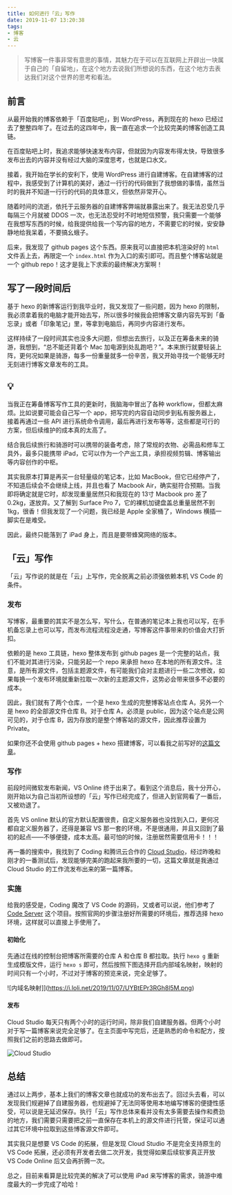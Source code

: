 ```yaml
---
title: 如何进行「云」写作
date: 2019-11-07 13:20:38
tags:
- 博客
- 云
---
```


> 写博客一件事非常有意思的事情，其魅力在于可以在互联网上开辟出一块属于自己的「自留地」，在这个地方去说我们所想说的东西，在这个地方去表达我们对这个世界的思考和看法。

## 前言
从最开始我的博客依赖于「百度贴吧」，到 WordPress，再到现在的 hexo 已经过去了整整四年了。在过去的这四年中，我一直在追求一个比较完美的博客创造工具链。

在百度贴吧上时，我追求能够快速发布内容，但就因为内容发布得太快，导致很多发布出去的内容并没有经过大脑的深度思考，也就是口水文。

接着，我开始在学长的安利下，使用 WordPress 进行自建博客。在自建博客的过程中，我感受到了计算机的美好，通过一行行的代码做到了我想做的事情，虽然当时的我并不知道一行行的代码的具体意义，但依然非常开心。

随着时间的流逝，依托于云服务器的自建博客弊端就暴露出来了。我无法忍受几乎每隔三个月就被 DDOS 一次，也无法忍受时不时地短信预警，我只需要一个能够在我想写东西的时候，给我提供给我一个写内容的地方，不需要它的时候，安安静静地给我呆着，不要搞幺蛾子。

后来，我发现了 github pages 这个东西。原来我可以直接把本机渲染好的 `html` 文件丢上去，再限定一个 `index.html` 作为入口的索引即可。而且整个博客站就是一个 github repo！这才是我上下求索的最终解决方案啊！

## 写了一段时间后
基于 hexo 的新博客运行到我毕业时，我又发现了一些问题，因为 hexo 的限制，我必须拿着我的电脑才能开始去写，所以很多时候我会把博客文章内容先写到「备忘录」或者「印象笔记」里，等拿到电脑后，再同步内容进行发布。

这样持续了一段时间其实也没多大问题，但想出去旅行，以及正在筹备未来的骑游，我想到，“总不能还背着个 Mac 加电源到处乱跑吧？”。本来旅行就要轻装上阵，更何况如果是骑游，每多一份重量就多一份辛苦，我又开始寻找一个能够无时无刻进行博客文章发布的工具。

## 💡
当我正在筹备博客写作工具的更新时，我脑海中冒出了各种 workflow，但都太麻烦。比如说要可能会自己写一个 app，把写完的内容自动同步到私有服务器上，接着再通过一些 API 进行系统命令调用，最后再进行发布等等，这些都是可行的方案，但后续维护的成本真的太高了。

结合我后续旅行和骑游时可以携带的装备考虑，除了常规的衣物、必需品和修车工具外，最多只能携带 iPad，它可以作为一个产出工具，承担视频剪辑、博客输出等内容创作的中枢。

其实我原本打算是再买一台轻量级的笔记本，比如 MacBook，但它已经停产了，不知道后续会不会继续上线，并且也看了 Macbook Air，确实挺符合预期。当我即将确定就是它时，却发现重量居然只和我现在的 13寸 Macbook pro 差了 0.2kg，遂放弃。又了解到 Surface Pro 7，它的裸机加键盘盖总重量居然不到 1kg，很香！但我发现了一个问题，我已经是 Apple 全家桶了，Windows 横插一脚实在是难受。

因此，最终只能落到了 iPad 身上，而且是要带蜂窝网络的版本。

## 「云」写作
「云」写作说的就是在「云」上写作，完全脱离之前必须强依赖本机 VS Code 的条件。

### 发布
写博客，最重要的其实不是怎么写，写什么，在普通的笔记本上我也可以写，在手机备忘录上也可以写，而发布流程流程没走通，写博客这件事带来的价值会大打折扣。

依赖的是 hexo 工具链，hexo 整体发布到 github pages 是一个完整的站点，我们不能对其进行污染，只能另起一个 repo 来承担 hexo 在本地的所有源文件。注意，是所有源文件，包括主题源文件，有可能我们会对主题进行一些二次修改，如果每换一个发布环境就重新拉取一次新的主题源文件，这势必会带来很多不必要的成本。

因此，我们就有了两个仓库，一个是 hexo 生成的完整博客站点仓库 A，另外一个是 hexo 的全部源文件仓库 B。对于仓库 A，必须是 public，因为这个站点是公网可见的，对于仓库 B，因为存放的是整个博客站的源文件，因此推荐设置为 Private。

如果你还不会使用 github pages + hexo 搭建博客，可以看我之前写好的[这篇文章](http://pjhubs.com/2017/12/30/hexo＋GitHub%20Pages＋绑定域名/)。

### 写作
前段时间微软发布新闻，VS Online 终于出来了。看到这个消息后，我十分开心，刚开始以为自己当初所设想的「云」写作已经完成了，但进入到官网看了一番后，又被劝退了。

首先 VS online 默认的官方默认配置很贵，自定义服务器也没找到入口，更何况都自定义服务器了，还得是兼容 VS 那一套的环境，不是很通用，并且又回到了最初的起点——不够便捷，成本太高。最可怕的时候，注册居然需要信用卡！！！

再一番的搜索中，我找到了 Coding 和腾讯云合作的 [Cloud Studio](https://studio.dev.tencent.com)，经过昨晚和刚才的一番测试后，发现能够完美的跑起来我所要的一切，这篇文章就是我通过 Cloud Studio 的工作流发布出来的第一篇博客。

### 实施
给我的感受是，Coding 魔改了 VS Code 的源码，又或者可以说，他们参考了 [Code Server](https://github.com/cdr/code-server) 这个项目。按照官网的步骤注册好所需要的环境后，推荐选择 hexo 环境，这样就可以直接上手使用了。

#### 初始化
先通过在线的控制台把博客所需要的仓库 A 和仓库 B 都拉取。执行 `hexo g` 重新生成模版文件，运行 `hexo s` 即可，然后按照下图选择开启内部域名映射，映射的时间只有一个小时，不过对于博客的预览来说，完全足够了。

![内域名映射]](https://i.loli.net/2019/11/07/UYBtEPr3RGh8l5M.png)

#### 发布
Cloud Studio 每天只有两个小时的运行时间，除非我们自建服务器。但两个小时对于写一篇博客来说完全足够了。在主页面中写完后，还是熟悉的命令和配方，按照我们之前的思路去做即可。

![Cloud Studio](https://i.loli.net/2019/11/07/nwrGvTH7dbzJMN8.png)

## 总结
通过以上两步，基本上我们的博客文章也就成功的发布出去了。回过头去看，可以发现我们规避掉了自建服务器，也规避掉了无法同等使用本地编写博客的便捷性感受，可以说是无延迟保存。执行「云」写作总体来看并没有太多需要去操作和费劲的地方，我们需要只需要把之前一直保存在本机上的源文件进行托管，保证可以通过其它环境中拉取到这些博客源文件即可。

其实我只是想要 VS Code 的拓展，但是发现 Cloud Studio 不是完全支持原生的 VS Code 拓展，还必须有开发者去做二次开发，我觉得如果后续软爹真正开放 VS Code Online 后又会再折腾一次。

总之，目前来看算是比较完美的解决了可以使用 iPad 来写博客的需求，骑游中难度最大的一步完成了哈哈！

